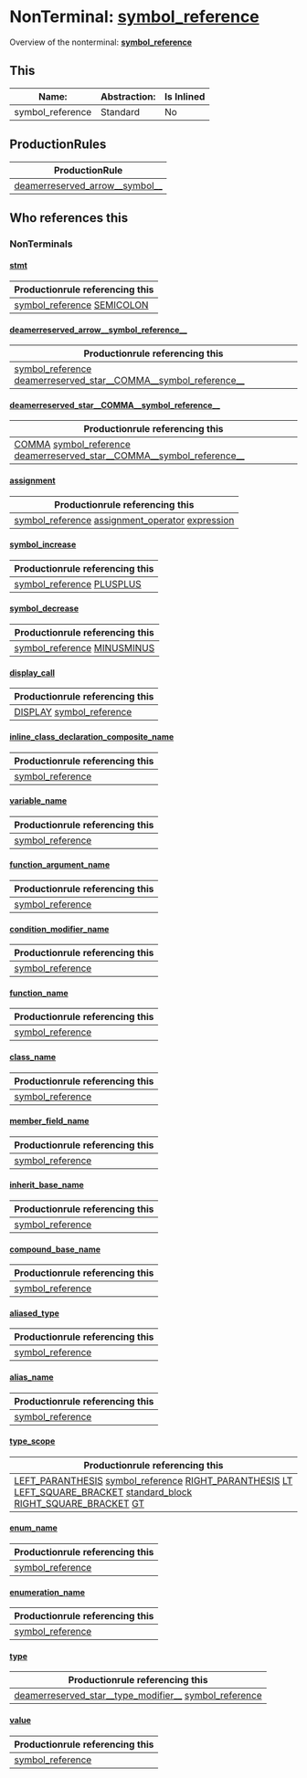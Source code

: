 # NonTerminal: **[symbol_reference](./symbol_reference.md)**

Overview of the nonterminal: **[symbol_reference](./symbol_reference.md)**



## This

| Name:                | Abstraction:    | Is Inlined |
| -------------------- | --------------- | ---------- |
| symbol_reference | Standard | No |



## ProductionRules

| ProductionRule |
| ---- |
| [deamerreserved_arrow__symbol__](./deamerreserved_arrow__symbol__.md)  |




## Who references this

### NonTerminals


#### [stmt](./../Grammar/stmt.md)

| Productionrule referencing this                      |
| ---------------------------------------------------- |
| [symbol_reference](./symbol_reference.md) [SEMICOLON](./../Lexicon/SEMICOLON.md)  |


#### [deamerreserved_arrow__symbol_reference__](./../Grammar/deamerreserved_arrow__symbol_reference__.md)

| Productionrule referencing this                      |
| ---------------------------------------------------- |
| [symbol_reference](./symbol_reference.md) [deamerreserved_star__COMMA__symbol_reference__](./deamerreserved_star__COMMA__symbol_reference__.md)  |


#### [deamerreserved_star__COMMA__symbol_reference__](./../Grammar/deamerreserved_star__COMMA__symbol_reference__.md)

| Productionrule referencing this                      |
| ---------------------------------------------------- |
| [COMMA](./../Lexicon/COMMA.md) [symbol_reference](./symbol_reference.md) [deamerreserved_star__COMMA__symbol_reference__](./deamerreserved_star__COMMA__symbol_reference__.md)  |


#### [assignment](./../Grammar/assignment.md)

| Productionrule referencing this                      |
| ---------------------------------------------------- |
| [symbol_reference](./symbol_reference.md) [assignment_operator](./assignment_operator.md) [expression](./expression.md)  |


#### [symbol_increase](./../Grammar/symbol_increase.md)

| Productionrule referencing this                      |
| ---------------------------------------------------- |
| [symbol_reference](./symbol_reference.md) [PLUSPLUS](./../Lexicon/PLUSPLUS.md)  |


#### [symbol_decrease](./../Grammar/symbol_decrease.md)

| Productionrule referencing this                      |
| ---------------------------------------------------- |
| [symbol_reference](./symbol_reference.md) [MINUSMINUS](./../Lexicon/MINUSMINUS.md)  |


#### [display_call](./../Grammar/display_call.md)

| Productionrule referencing this                      |
| ---------------------------------------------------- |
| [DISPLAY](./../Lexicon/DISPLAY.md) [symbol_reference](./symbol_reference.md)  |


#### [inline_class_declaration_composite_name](./../Grammar/inline_class_declaration_composite_name.md)

| Productionrule referencing this                      |
| ---------------------------------------------------- |
| [symbol_reference](./symbol_reference.md)  |


#### [variable_name](./../Grammar/variable_name.md)

| Productionrule referencing this                      |
| ---------------------------------------------------- |
| [symbol_reference](./symbol_reference.md)  |


#### [function_argument_name](./../Grammar/function_argument_name.md)

| Productionrule referencing this                      |
| ---------------------------------------------------- |
| [symbol_reference](./symbol_reference.md)  |


#### [condition_modifier_name](./../Grammar/condition_modifier_name.md)

| Productionrule referencing this                      |
| ---------------------------------------------------- |
| [symbol_reference](./symbol_reference.md)  |


#### [function_name](./../Grammar/function_name.md)

| Productionrule referencing this                      |
| ---------------------------------------------------- |
| [symbol_reference](./symbol_reference.md)  |


#### [class_name](./../Grammar/class_name.md)

| Productionrule referencing this                      |
| ---------------------------------------------------- |
| [symbol_reference](./symbol_reference.md)  |


#### [member_field_name](./../Grammar/member_field_name.md)

| Productionrule referencing this                      |
| ---------------------------------------------------- |
| [symbol_reference](./symbol_reference.md)  |


#### [inherit_base_name](./../Grammar/inherit_base_name.md)

| Productionrule referencing this                      |
| ---------------------------------------------------- |
| [symbol_reference](./symbol_reference.md)  |


#### [compound_base_name](./../Grammar/compound_base_name.md)

| Productionrule referencing this                      |
| ---------------------------------------------------- |
| [symbol_reference](./symbol_reference.md)  |


#### [aliased_type](./../Grammar/aliased_type.md)

| Productionrule referencing this                      |
| ---------------------------------------------------- |
| [symbol_reference](./symbol_reference.md)  |


#### [alias_name](./../Grammar/alias_name.md)

| Productionrule referencing this                      |
| ---------------------------------------------------- |
| [symbol_reference](./symbol_reference.md)  |


#### [type_scope](./../Grammar/type_scope.md)

| Productionrule referencing this                      |
| ---------------------------------------------------- |
| [LEFT_PARANTHESIS](./../Lexicon/LEFT_PARANTHESIS.md) [symbol_reference](./symbol_reference.md) [RIGHT_PARANTHESIS](./../Lexicon/RIGHT_PARANTHESIS.md) [LT](./../Lexicon/LT.md) [LEFT_SQUARE_BRACKET](./../Lexicon/LEFT_SQUARE_BRACKET.md) [standard_block](./standard_block.md) [RIGHT_SQUARE_BRACKET](./../Lexicon/RIGHT_SQUARE_BRACKET.md) [GT](./../Lexicon/GT.md)  |


#### [enum_name](./../Grammar/enum_name.md)

| Productionrule referencing this                      |
| ---------------------------------------------------- |
| [symbol_reference](./symbol_reference.md)  |


#### [enumeration_name](./../Grammar/enumeration_name.md)

| Productionrule referencing this                      |
| ---------------------------------------------------- |
| [symbol_reference](./symbol_reference.md)  |


#### [type](./../Grammar/type.md)

| Productionrule referencing this                      |
| ---------------------------------------------------- |
| [deamerreserved_star__type_modifier__](./deamerreserved_star__type_modifier__.md) [symbol_reference](./symbol_reference.md)  |


#### [value](./../Grammar/value.md)

| Productionrule referencing this                      |
| ---------------------------------------------------- |
| [symbol_reference](./symbol_reference.md)  |



